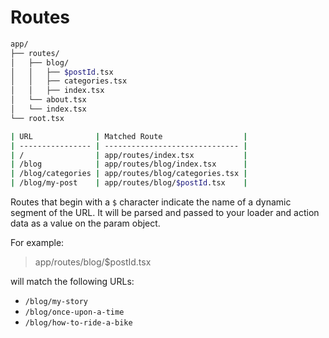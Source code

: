 # Routes

```sh
app/
├── routes/
│   ├── blog/
│   │   ├── $postId.tsx
│   │   ├── categories.tsx
│   │   ├── index.tsx
│   └── about.tsx
│   └── index.tsx
└── root.tsx
```

```sh 
| URL              | Matched Route                  |
| ---------------- | ------------------------------ |
| /                | app/routes/index.tsx           |
| /blog            | app/routes/blog/index.tsx      |
| /blog/categories | app/routes/blog/categories.tsx |
| /blog/my-post    | app/routes/blog/$postId.tsx    |

```

Routes that begin with a `$` character indicate the name of a dynamic segment of the URL. It will be parsed and passed to your loader and action data as a value on the param object.

For example: 

>app/routes/blog/$postId.tsx 

will match the following URLs:

* `/blog/my-story`
* `/blog/once-upon-a-time`
* `/blog/how-to-ride-a-bike`
